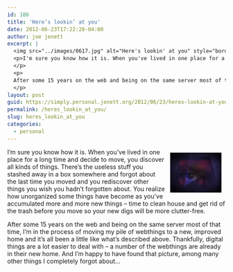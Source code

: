 ```yaml
---
id: 186
title: 'Here’s lookin’ at you'
date: 2012-06-23T17:22:28-04:00
author: joe jenett
excerpt: |
  <img src="../images/0617.jpg" alt="Here's lookin' at you" style="border:none;position:relative;float:right;margin:9px;" />
  <p>I'm sure you know how it is. When you've lived in one place for a long time and decide to move, you discover all kinds of things. There's the useless stuff you stashed away in a box somewhere and forgot about the last time you moved and you rediscover other things you wish you hadn't forgotten about. You realize how unorganized some things have become as you've accumulated more and more new things &ndash; time to clean house and get rid of the trash before you move so your new digs will be more clutter-free.
  </p>
  <p>
  After some 15 years on the web and being on the same server most of that time, I'm in the process of moving my pile of webthings to a new, improved home and it's all been a little like what's described above. Thankfully, digital things are a lot easier to deal with &ndash; a number of the webthings are already in their new home. And I'm happy to have found that picture, among many other things I completely forgot about...
  </p>
layout: post
guid: https://simply.personal.jenett.org/2012/06/23/heres-lookin-at-you/
permalink: /heres_lookin_at_you/
slug: heres_lookin_at_you
categories:
  - personal
---
```

<img src="../images/0617.jpg" alt="Here's lookin' at you" style="border:none;position:relative;float:right;margin:9px;" />

I’m sure you know how it is. When you’ve lived in one place for a long time and decide to move, you discover all kinds of things. There’s the useless stuff you stashed away in a box somewhere and forgot about the last time you moved and you rediscover other things you wish you hadn’t forgotten about. You realize how unorganized some things have become as you’ve accumulated more and more new things &ndash; time to clean house and get rid of the trash before you move so your new digs will be more clutter-free. 

After some 15 years on the web and being on the same server most of that time, I’m in the process of moving my pile of webthings to a new, improved home and it’s all been a little like what’s described above. Thankfully, digital things are a lot easier to deal with &ndash; a number of the webthings are already in their new home. And I’m happy to have found that picture, among many other things I completely forgot about...